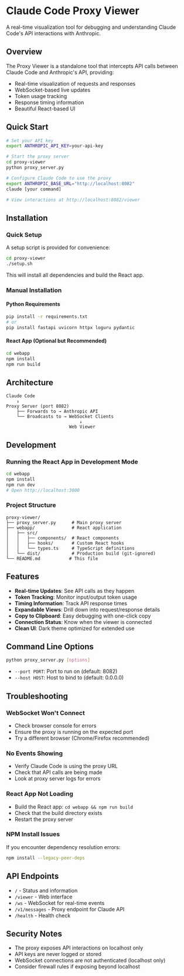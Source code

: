 # Claude Code Proxy Viewer

A real-time visualization tool for debugging and understanding Claude Code's API interactions with Anthropic.

## Overview

The Proxy Viewer is a standalone tool that intercepts API calls between Claude Code and Anthropic's API, providing:
- Real-time visualization of requests and responses
- WebSocket-based live updates
- Token usage tracking
- Response timing information
- Beautiful React-based UI

## Quick Start

```bash
# Set your API key
export ANTHROPIC_API_KEY=your-api-key

# Start the proxy server
cd proxy-viewer
python proxy_server.py

# Configure Claude Code to use the proxy
export ANTHROPIC_BASE_URL="http://localhost:8082"
claude [your command]

# View interactions at http://localhost:8082/viewer
```

## Installation

### Quick Setup

A setup script is provided for convenience:

```bash
cd proxy-viewer
./setup.sh
```

This will install all dependencies and build the React app.

### Manual Installation

#### Python Requirements

```bash
pip install -r requirements.txt
# or
pip install fastapi uvicorn httpx loguru pydantic
```

#### React App (Optional but Recommended)

```bash
cd webapp
npm install
npm run build
```

## Architecture

```
Claude Code
    ↓
Proxy Server (port 8082)
    ├── Forwards to → Anthropic API
    └── Broadcasts to → WebSocket Clients
                            ↓
                        Web Viewer
```

## Development

### Running the React App in Development Mode

```bash
cd webapp
npm install
npm run dev
# Open http://localhost:3000
```

### Project Structure

```
proxy-viewer/
├── proxy_server.py      # Main proxy server
├── webapp/              # React application
│   ├── src/
│   │   ├── components/  # React components
│   │   ├── hooks/       # Custom React hooks
│   │   └── types.ts     # TypeScript definitions
│   └── dist/            # Production build (git-ignored)
└── README.md           # This file
```

## Features

- **Real-time Updates**: See API calls as they happen
- **Token Tracking**: Monitor input/output token usage
- **Timing Information**: Track API response times
- **Expandable Views**: Drill down into request/response details
- **Copy to Clipboard**: Easy debugging with one-click copy
- **Connection Status**: Know when the viewer is connected
- **Clean UI**: Dark theme optimized for extended use

## Command Line Options

```bash
python proxy_server.py [options]
```

- `--port PORT`: Port to run on (default: 8082)
- `--host HOST`: Host to bind to (default: 0.0.0.0)

## Troubleshooting

### WebSocket Won't Connect
- Check browser console for errors
- Ensure the proxy is running on the expected port
- Try a different browser (Chrome/Firefox recommended)

### No Events Showing
- Verify Claude Code is using the proxy URL
- Check that API calls are being made
- Look at proxy server logs for errors

### React App Not Loading
- Build the React app: `cd webapp && npm run build`
- Check that the build directory exists
- Restart the proxy server

### NPM Install Issues
If you encounter dependency resolution errors:
```bash
npm install --legacy-peer-deps
```

## API Endpoints

- `/` - Status and information
- `/viewer` - Web interface
- `/ws` - WebSocket for real-time events
- `/v1/messages` - Proxy endpoint for Claude API
- `/health` - Health check

## Security Notes

- The proxy exposes API interactions on localhost only
- API keys are never logged or stored
- WebSocket connections are not authenticated (localhost only)
- Consider firewall rules if exposing beyond localhost

